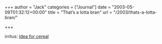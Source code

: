 +++
author = "Jack"
categories = ["Journal"]
date = "2003-05-09T01:32:12+00:00"
title = "That’s a lotta bran"
url = "/2003/thats-a-lotta-bran/"

+++

irritus: [Idea for cereal][1]

 [1]: http://www.irritus.org/images/projects/merciful.jpg